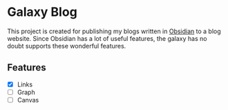 # Galaxy Blog

This project is created for publishing my blogs written in [Obsidian](https://obsidian.md/) to a blog website. Since Obsidian has a lot of useful features, the galaxy has no doubt supports these wonderful features.

## Features

- [x] Links
- [ ] Graph
- [ ] Canvas
